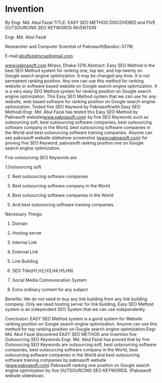 # Invention
By Engr. Md. Abul Fazal
TITLE: EASY SEO METHOD DISCOVERED and FIVE OUTSOURCING SEO KEYWORDS INVENTION

Engr. Md. Abul Fazal

Researcher and Computer Scientist of Pabnasoft(Bandoc-3778)

E-mail:abulfazalmcse@gmail.com

www.pabnasoft.com Mirpur, Dhaka-1216
 Abstract: Easy SEO Method is the best SEO Method system for ranking one, top ten, and top twenty on Google search engine optimization. It may be changed any time. It is not permanent ranking position. Any one can use this method for ranking website or software based website on Google search engine optimization. It is a very easy SEO Method system for ranking position on Google search engine optimization. This Easy SEO Method system that we can use for any website, web based software for ranking position on Google search engine optimization. Tested five SEO Keyword by Pabnasoft(with Easy SEO Method):Engr. Md. Abul Fazal has tested this Easy SEO Method by Pabnasoft website(www.pabnasoft.com) by five SEO Keywords such as outsourcing soft, best outsourcing software companies, best outsourcing software company in the World, best outsourcing software companies in the World and best outsourcing software training companies. Anyone can see pabnasoft website slideshow screenshot (www.pabnasoft.com) for proving five SEO Keyword, pabnasoft ranking position one on Google search engine optimization.

Five outsourcing SEO Keywords are

1.Outsourcing soft

2. Best outsourcing software companies

3. Best outsourcing software company in the World

4. Best outsourcing software companies in the World

5. And best outsourcing software training companies.

Necessary Things:

1. Domain

2. Hosting server

3. Internal Link

4. External Link

5. Link Building

6. SEO Title(H1,H2,H3,H4,H5,H6)

7. Social Media Communication System

8. Extra ordinary content for any subject

Benefits: We do not need to buy any link building from any link building company. Only we need hosting server for link building, Easy SEO Method system is an independent SEO System that we can use independently.

Conclusion: EASY SEO Method system is a good system for Website ranking position on Google search engine optimization. Anyone can use this method for top ranking position on Google search engine optimization.Engr. Md. Abul Fazal discovered EASY SEO METHOD and Invention five Outsourcing SEO Keywords.Engr. Md. Abul Fazal has proved that by five Outsourcing SEO Keywords are outsourcing soft, best outsourcing software companies, best outsourcing software company in the World, best outsourcing software companies in the World and best outsourcing software training companies by pabnasoft website (www.pabnasoft.com).Pabnasoft ranking one position on Google search engine optimization by five OUTSOURCING SEO KEYWORDS. (Pabnasoft website slideshow).

